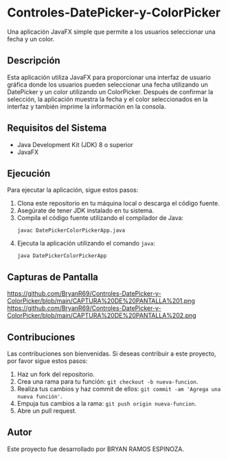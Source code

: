 # Controles-DatePicker-y-ColorPicker
Una aplicación JavaFX simple que permite a los usuarios seleccionar una fecha y un color.
## Descripción
Esta aplicación utiliza JavaFX para proporcionar una interfaz de usuario gráfica donde los usuarios pueden seleccionar una fecha utilizando un DatePicker y un color utilizando un ColorPicker. Después de confirmar la selección, la aplicación muestra la fecha y el color seleccionados en la interfaz y también imprime la información en la consola.
## Requisitos del Sistema
- Java Development Kit (JDK) 8 o superior
- JavaFX
## Ejecución
Para ejecutar la aplicación, sigue estos pasos:
1. Clona este repositorio en tu máquina local o descarga el código fuente.
2. Asegúrate de tener JDK instalado en tu sistema.
3. Compila el código fuente utilizando el compilador de Java:
    ```
    javac DatePickerColorPickerApp.java
    ```
4. Ejecuta la aplicación utilizando el comando `java`:
    ```
    java DatePickerColorPickerApp
    ```
## Capturas de Pantalla
https://github.com/BryanR69/Controles-DatePicker-y-ColorPicker/blob/main/CAPTURA%20DE%20PANTALLA%201.png
https://github.com/BryanR69/Controles-DatePicker-y-ColorPicker/blob/main/CAPTURA%20DE%20PANTALLA%202.png
## Contribuciones
Las contribuciones son bienvenidas. Si deseas contribuir a este proyecto, por favor sigue estos pasos:
1. Haz un fork del repositorio.
2. Crea una rama para tu función: `git checkout -b nueva-funcion`.
3. Realiza tus cambios y haz commit de ellos: `git commit -am 'Agrega una nueva función'`.
4. Empuja tus cambios a la rama: `git push origin nueva-funcion`.
5. Abre un pull request.
## Autor
Este proyecto fue desarrollado por BRYAN RAMOS ESPINOZA.
